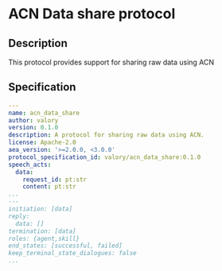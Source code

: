 # ACN Data share protocol

## Description

This protocol provides support for sharing raw data using ACN

## Specification

```yaml
---
name: acn_data_share
author: valory
version: 0.1.0
description: A protocol for sharing raw data using ACN.
license: Apache-2.0
aea_version: '>=2.0.0, <3.0.0'
protocol_specification_id: valory/acn_data_share:0.1.0
speech_acts:
  data:
    request_id: pt:str
    content: pt:str
...
---
initiation: [data]
reply:
  data: []
termination: [data]
roles: {agent,skill}
end_states: [successful, failed]
keep_terminal_state_dialogues: false
...
```
